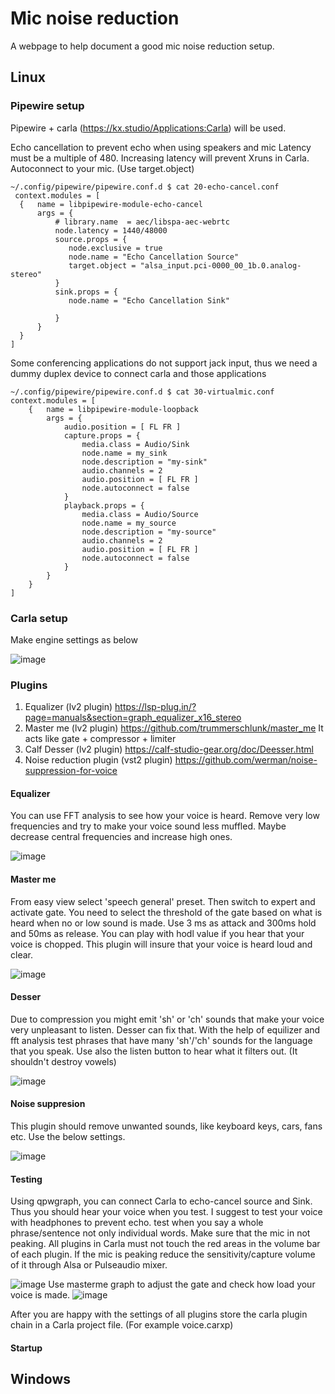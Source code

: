 # Mic noise reduction

A webpage to help document a good mic noise reduction setup.

## Linux

### Pipewire setup

Pipewire + carla (https://kx.studio/Applications:Carla) will be used.

Echo cancellation to prevent echo when using speakers and mic
Latency must be a multiple of 480. Increasing latency will prevent Xruns in Carla.
Autoconnect to your mic. (Use target.object)

```
~/.config/pipewire/pipewire.conf.d $ cat 20-echo-cancel.conf 
 context.modules = [
  {   name = libpipewire-module-echo-cancel
      args = {
          # library.name  = aec/libspa-aec-webrtc
          node.latency = 1440/48000
          source.props = {
             node.exclusive = true
             node.name = "Echo Cancellation Source"
             target.object = "alsa_input.pci-0000_00_1b.0.analog-stereo"
          }
          sink.props = {
             node.name = "Echo Cancellation Sink"

          }
      }
  }
]

```
Some conferencing applications do not support jack input, thus we need a dummy duplex device to connect carla and those applications
```
~/.config/pipewire/pipewire.conf.d $ cat 30-virtualmic.conf 
context.modules = [
    {   name = libpipewire-module-loopback
        args = {
            audio.position = [ FL FR ]
            capture.props = {
                media.class = Audio/Sink
                node.name = my_sink
                node.description = "my-sink"
                audio.channels = 2
                audio.position = [ FL FR ]
                node.autoconnect = false
            }
            playback.props = {
                media.class = Audio/Source
                node.name = my_source
                node.description = "my-source"
                audio.channels = 2
                audio.position = [ FL FR ]
                node.autoconnect = false
            }
        }
    }
]

```
### Carla setup
Make engine settings as below

![image](https://user-images.githubusercontent.com/5956557/205489823-04f3e911-c174-4560-9eb7-bb8b52536c48.png)

### Plugins

1. Equalizer (lv2 plugin) https://lsp-plug.in/?page=manuals&section=graph_equalizer_x16_stereo 
2. Master me (lv2 plugin) https://github.com/trummerschlunk/master_me It acts like gate + compressor + limiter
3. Calf Desser (lv2 plugin) https://calf-studio-gear.org/doc/Deesser.html
4. Noise reduction plugin (vst2 plugin) https://github.com/werman/noise-suppression-for-voice


#### Equalizer

You can use FFT analysis to see how your voice is heard. Remove very low frequencies and try to make your voice sound less muffled. Maybe decrease central frequencies and increase high ones.

![image](https://user-images.githubusercontent.com/5956557/205489954-b47498da-d43f-4e87-ba9a-4be5812d4c25.png)

#### Master me

From easy view select 'speech general' preset. Then switch to expert and activate gate.
You need to select the threshold of the gate based on what is heard when no or low sound is made.
Use 3 ms as attack and 300ms hold and 50ms as release. You can play with hodl value if you hear that your voice is chopped.
This plugin will insure that your voice is heard loud and clear.

![image](https://user-images.githubusercontent.com/5956557/205490368-68bfceaa-635f-4dba-91b5-e0c7eaefb6e3.png)

#### Desser

Due to compression you might emit 'sh' or 'ch' sounds that make your voice very unpleasant to listen.
Desser can fix that. With the help of equilizer and fft analysis test phrases that have many 'sh'/'ch' sounds for the language that you speak.
Use also the listen button to hear what it filters out. (It shouldn't destroy vowels)

![image](https://user-images.githubusercontent.com/5956557/205509494-e1a5090a-3769-4ffc-b4ea-5b9c92615f0b.png)

#### Noise suppresion

This plugin should remove unwanted sounds, like keyboard keys, cars, fans etc.
Use the below settings.

![image](https://user-images.githubusercontent.com/5956557/205509596-da1713ff-6d2c-41a2-bbcb-50fa590f09c3.png)

#### Testing

Using qpwgraph, you can connect Carla to echo-cancel source and Sink. Thus you should hear your voice when you test.
I suggest to test your voice with headphones to prevent echo. test when you say a whole phrase/sentence not only individual words.
Make sure that the mic in not peaking. All plugins in Carla must not touch the red areas in the volume bar of each plugin.
If the mic is peaking reduce the sensitivity/capture volume of it through Alsa or Pulseaudio mixer.

![image](https://user-images.githubusercontent.com/5956557/205509754-3fbf085e-e321-4030-9095-3c6ed784309a.png)
Use masterme graph to adjust the gate and check how load your voice is made.
![image](https://user-images.githubusercontent.com/5956557/205509911-887b5e1d-a513-4a67-accd-15c5597ea1fe.png)

After you are happy with the settings of all plugins store the carla plugin chain in a Carla project file. (For example voice.carxp)

#### Startup

## Windows
